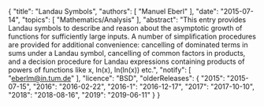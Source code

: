 {
    "title": "Landau Symbols",
    "authors": [
        "Manuel Eberl"
    ],
    "date": "2015-07-14",
    "topics": [
        "Mathematics/Analysis"
    ],
    "abstract": "This entry provides Landau symbols to describe and reason about the asymptotic growth of functions for sufficiently large inputs. A number of simplification procedures are provided for additional convenience: cancelling of dominated terms in sums under a Landau symbol, cancelling of common factors in products, and a decision procedure for Landau expressions containing products of powers of functions like x, ln(x), ln(ln(x)) etc.",
    "notify": [
        "eberlm@in.tum.de"
    ],
    "licence": "BSD",
    "olderReleases": {
        "2015": "2015-07-15",
        "2016": "2016-02-22",
        "2016-1": "2016-12-17",
        "2017": "2017-10-10",
        "2018": "2018-08-16",
        "2019": "2019-06-11"
    }
}